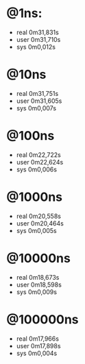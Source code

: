 # @1ns:
- real    0m31,831s
- user    0m31,710s
- sys     0m0,012s

# @10ns
- real    0m31,751s
- user    0m31,605s
- sys     0m0,007s

# @100ns
- real    0m22,722s
- user    0m22,624s
- sys     0m0,006s

# @1000ns
- real    0m20,558s
- user    0m20,464s
- sys     0m0,005s

# @10000ns
- real    0m18,673s
- user    0m18,598s
- sys     0m0,009s

# @100000ns
- real    0m17,966s
- user    0m17,898s
- sys     0m0,004s
